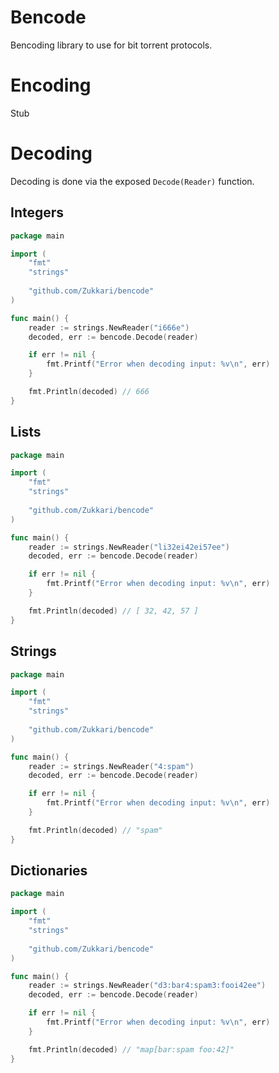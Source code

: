 # Bencode

Bencoding library to use for bit torrent protocols.

# Encoding

Stub

# Decoding 

Decoding is done via the exposed `Decode(Reader)` function.

## Integers

```go
package main

import (
    "fmt"
    "strings"
    
    "github.com/Zukkari/bencode"
)

func main() {
    reader := strings.NewReader("i666e")
    decoded, err := bencode.Decode(reader)

    if err != nil {
        fmt.Printf("Error when decoding input: %v\n", err)
    }

    fmt.Println(decoded) // 666
}

```

## Lists

```go
package main

import (
    "fmt"
    "strings"
    
    "github.com/Zukkari/bencode"
)

func main() {
    reader := strings.NewReader("li32ei42ei57ee")
    decoded, err := bencode.Decode(reader)

    if err != nil {
        fmt.Printf("Error when decoding input: %v\n", err)
    }

    fmt.Println(decoded) // [ 32, 42, 57 ]
}

```

## Strings

```go
package main

import (
    "fmt"
    "strings"
    
    "github.com/Zukkari/bencode"
)

func main() {
    reader := strings.NewReader("4:spam")
    decoded, err := bencode.Decode(reader)

    if err != nil {
        fmt.Printf("Error when decoding input: %v\n", err)
    }

    fmt.Println(decoded) // "spam"
}

```

## Dictionaries

```go
package main

import (
    "fmt"
    "strings"
    
    "github.com/Zukkari/bencode"
)

func main() {
    reader := strings.NewReader("d3:bar4:spam3:fooi42ee")
    decoded, err := bencode.Decode(reader)

    if err != nil {
        fmt.Printf("Error when decoding input: %v\n", err)
    }

    fmt.Println(decoded) // "map[bar:spam foo:42]"
}
```